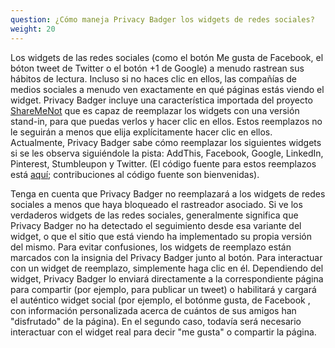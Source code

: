 ```yaml
---
question: ¿Cómo maneja Privacy Badger los widgets de redes sociales?
weight: 20
---
```



Los widgets de las redes sociales (como el botón Me gusta de Facebook, el bóton tweet de Twitter o el botón +1 de Google) a menudo rastrean sus hábitos de lectura. Incluso si no haces clic en ellos, las compañías de medios sociales a menudo ven exactamente en qué páginas estás viendo el widget. Privacy Badger incluye una característica importada del proyecto [ShareMeNot](http://sharemenot.cs.washington.edu/) que es capaz de reemplazar los widgets con una versión stand-in, para que puedas verlos y hacer clic en ellos. Estos reemplazos no le seguirán a menos que elija explícitamente hacer clic en ellos. Actualmente, Privacy Badger sabe cómo reemplazar los siguientes widgets si se les observa siguiéndole la pista: AddThis, Facebook, Google, LinkedIn, Pinterest, Stumbleupon y Twitter. (El código fuente para estos reemplazos está [aquí](https://github.com/EFForg/privacybadger/blob/master/src/data/socialwidgets.json); contribuciones al código fuente son bienvenidas).

Tenga en cuenta que Privacy Badger no reemplazará a los widgets de redes sociales a menos que haya bloqueado el rastreador asociado. Si ve los verdaderos widgets de las redes sociales, generalmente significa que Privacy Badger no ha detectado el seguimiento desde esa variante del widget, o que el sitio que está viendo ha implementado su propia versión del mismo. Para evitar confusiones, los widgets de reemplazo están marcados con la insignia del Privacy Badger junto al botón. Para interactuar con un widget de reemplazo, simplemente haga clic en él. Dependiendo del widget, Privacy Badger lo enviará directamente a la correspondiente página para compartir (por ejemplo, para publicar un tweet) o habilitará y cargará el auténtico widget social (por ejemplo, el botónme gusta, de Facebook , con información personalizada acerca de cuántos de sus amigos han "disfrutado" de la página). En el segundo caso, todavía será necesario interactuar con el widget real para decir "me gusta" o compartir la página.
